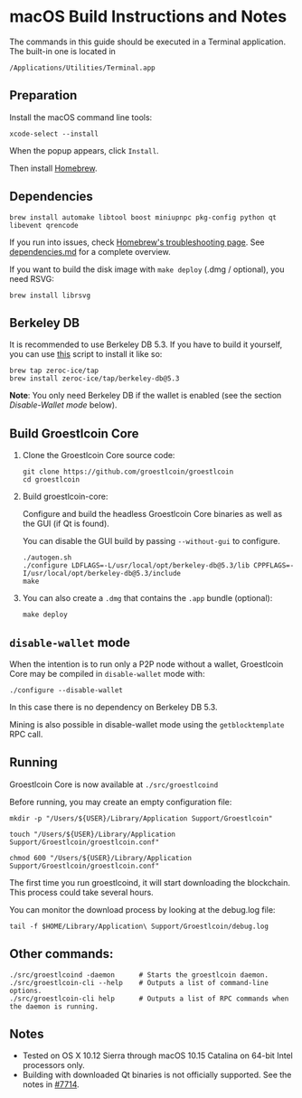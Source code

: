 # macOS Build Instructions and Notes

The commands in this guide should be executed in a Terminal application.
The built-in one is located in
```
/Applications/Utilities/Terminal.app
```

## Preparation
Install the macOS command line tools:

```shell
xcode-select --install
```

When the popup appears, click `Install`.

Then install [Homebrew](https://brew.sh).

## Dependencies
```shell
brew install automake libtool boost miniupnpc pkg-config python qt libevent qrencode
```

If you run into issues, check [Homebrew's troubleshooting page](https://docs.brew.sh/Troubleshooting).
See [dependencies.md](dependencies.md) for a complete overview.

If you want to build the disk image with `make deploy` (.dmg / optional), you need RSVG:
```shell
brew install librsvg
```

## Berkeley DB
It is recommended to use Berkeley DB 5.3. If you have to build it yourself,
you can use [this](/contrib/install_db5.sh) script to install it
like so:

```shell
brew tap zeroc-ice/tap
brew install zeroc-ice/tap/berkeley-db@5.3
```

**Note**: You only need Berkeley DB if the wallet is enabled (see the section *Disable-Wallet mode* below).

## Build Groestlcoin Core

1. Clone the Groestlcoin Core source code:
    ```shell
    git clone https://github.com/groestlcoin/groestlcoin
    cd groestlcoin
    ```

2.  Build groestlcoin-core:

    Configure and build the headless Groestlcoin Core binaries as well as the GUI (if Qt is found).

    You can disable the GUI build by passing `--without-gui` to configure.
    ```shell
    ./autogen.sh
    ./configure LDFLAGS=-L/usr/local/opt/berkeley-db@5.3/lib CPPFLAGS=-I/usr/local/opt/berkeley-db@5.3/include
    make
    ```

3.  You can also create a  `.dmg` that contains the `.app` bundle (optional):
    ```shell
    make deploy
    ```

## `disable-wallet` mode
When the intention is to run only a P2P node without a wallet, Groestlcoin Core may be
compiled in `disable-wallet` mode with:
```shell
./configure --disable-wallet
```

In this case there is no dependency on Berkeley DB 5.3.

Mining is also possible in disable-wallet mode using the `getblocktemplate` RPC call.

## Running
Groestlcoin Core is now available at `./src/groestlcoind`

Before running, you may create an empty configuration file:
```shell
mkdir -p "/Users/${USER}/Library/Application Support/Groestlcoin"

touch "/Users/${USER}/Library/Application Support/Groestlcoin/groestlcoin.conf"

chmod 600 "/Users/${USER}/Library/Application Support/Groestlcoin/groestlcoin.conf"
```

The first time you run groestlcoind, it will start downloading the blockchain. This process could
take several hours.

You can monitor the download process by looking at the debug.log file:
```shell
tail -f $HOME/Library/Application\ Support/Groestlcoin/debug.log
```

## Other commands:
```shell
./src/groestlcoind -daemon      # Starts the groestlcoin daemon.
./src/groestlcoin-cli --help    # Outputs a list of command-line options.
./src/groestlcoin-cli help      # Outputs a list of RPC commands when the daemon is running.
```

## Notes
* Tested on OS X 10.12 Sierra through macOS 10.15 Catalina on 64-bit Intel
processors only.
* Building with downloaded Qt binaries is not officially supported. See the notes in [#7714](https://github.com/bitcoin/bitcoin/issues/7714).
